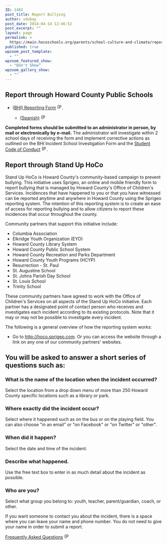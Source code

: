 ```yaml
---
ID: 1482
post_title: Report Bullying
author: vdubay
post_date: 2014-04-14 12:46:52
post_excerpt: ""
layout: page
permalink: >
  https://main.hocoschools.org/parents/school-culture-and-climate/report-bullying/
published: true
wpzoom_post_template:
  - ""
wpzoom_featured_show:
  - "Don't Show"
wpzoom_gallery_show:
  - ""
---
```

<h2>Report through Howard County Public Schools</h2>

<ul>
  <li>(<a href="/f/parents/form_harassment.pdf">BHI) Reporting Form</a> <img src="/f/images/bullet-pdf.gif" border="0" align="bottom" width="16" height="16" alt="(PDF)">.</li>
   <ul>
    <li><a href="/f/parents/form_harassment_spa.pdf">(Spanish)</a> <img src="/f/images/bullet-pdf.gif" border="0" align="bottom" width="16" height="16" alt="(PDF)"></li>
   </ul> 
</ul>

<p><strong>Completed forms should be submitted to an administrator in person, by mail or electronically by e-mail.</strong> The administrator will investigate within 2 school days of receiving the form and implement corrective actions as outlined on the BHI Incident School Investigation Form and the <a href="/f/board/policies/codeofconduct13-14.pdf">Student Code of Conduct</a> <img src="/f/images/bullet-pdf.gif" border="0" align="bottom" width="16" height="16" alt="(PDF)">.</p>

<h2>Report through Stand Up HoCo</h2>
<p>Stand Up HoCo is Howard County's community-based campaign to prevent bullying. This initiative uses Sprigeo, an online and mobile friendly form to report bullying that is managed by Howard County's Office of Children's Services. Incidences that have happened to you or that you have witnessed can be reported anytime and anywhere in Howard County using the Sprigeo reporting system. The intention of this reporting system is to create an ease of access for reporting bullying and to allow citizens to report these incidences that occur throughout the county.</p>

<p>Community partners that support this initiative include:</p>
<ul>
  <li>Columbia Association</li>
  <li>Elkridge Youth Organization (EYO)</li>
  <li>Howard County Library System</li>
  <li>Howard County Public School System</li>
  <li>Howard County Recreation and Parks Department</li>
  <li>Howard County Youth Programs (HCYP)</li>
  <li>Resurrection - St. Paul</li>
  <li>St. Augustine School</li>
  <li>St. Johns Parish Day School</li>
  <li>St. Louis School</li>
  <li>Trinity School</li>
</ul>

<p>These community partners have agreed to work with the Office of Children's Services on all aspects of the Stand Up HoCo initiative. Each partner has a designated point of contact person who receives and investigates each incident according to its existing protocols. Note that it may or may not be possible to investigate every incident.</p>

<p>The following is a general overview of how the reporting system works:</p>
<ul>
  <li> Go to <a href="http://hoco.sprigeo.com/default_hoco.asp" target="_blank">http://hoco.sprigeo.com</a>. Or you can access the website through a link on any one of our community partners' websites.</li>
</ul>

<h2>You will be asked to answer a short series of questions such as:</h2>
<h3>What is the name of the location when the incident occurred?</h3>
<p>Select the location from a drop down menu of more than 250 Howard County specific locations such as a library or park.</p>

<h3>Where exactly did the incident occur?</h3>
<p>Select where it happened such as on the bus or on the playing field. You can also choose &quot;in an email&quot; or &quot;on Facebook&quot; or &quot;on Twitter&quot; or &quot;other&quot;.<p>

<h3>When did it happen?</h3>
<p>Select the date and time of the incident.</p>

<h3>Describe what happened.</h3>
<p>Use the free text box to enter in as much detail about the incident as possible.</p>

<h3>Who are you?</h3>
<p>Select what group you belong to: youth, teacher, parent/guardian, coach, or other.</p>

<p>If you want someone to contact you about the incident, there is a space where you can leave your name and phone number. You do not need to give your name in order to submit a report.</p>

<p><a href="/f/parents/StandUpFAQ.pdf">Frequently Asked Questions</a> <img src="/f/images/bullet-pdf.gif" border="0" align="bottom" width="16" height="16" alt="(PDF)"></p>